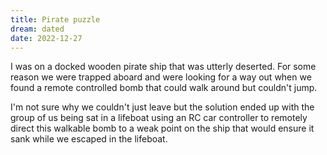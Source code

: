 ```yaml
---
title: Pirate puzzle
dream: dated
date: 2022-12-27
---
```


I was on a docked wooden pirate ship that was utterly deserted. For some reason we were trapped aboard and were looking for a way out when we found a remote controlled bomb that could walk around but couldn't jump.

I'm not sure why we couldn't just leave but the solution ended up with the group of us being sat in a lifeboat using an RC car controller to remotely direct this walkable bomb to a weak point on the ship that would ensure it sank while we escaped in the lifeboat.